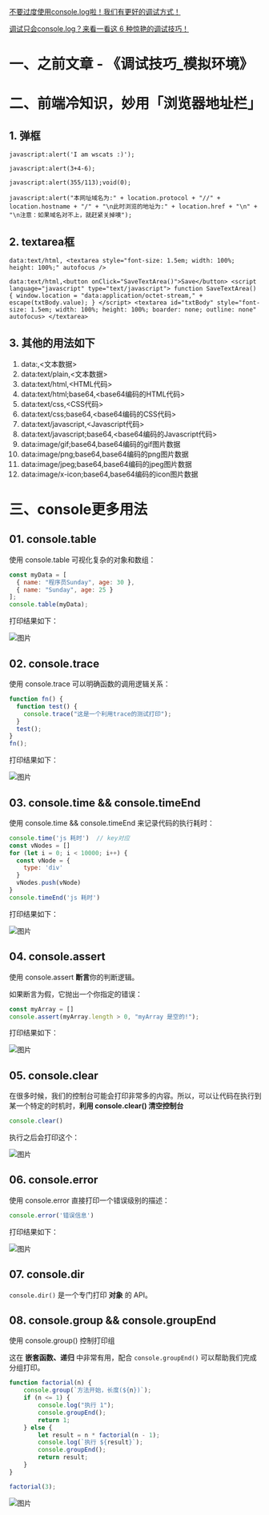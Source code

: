 [不要过度使用console.log啦！我们有更好的调试方式！](https://mp.weixin.qq.com/s/-Lg5KLMyP6CXItvrUEJx-w)

[调试只会console.log？来看一看这 6 种惊艳的调试技巧！](https://mp.weixin.qq.com/s?__biz=MzkxNjUxMDg4Ng==&mid=2247490819&idx=1&sn=99e50fcc55a590966fac3aa1543cb435&chksm=c14f9ccaf63815dc1637f9452bf2fcca2d031b516826fcda773739d7c7a8aa692b2edba6619c&token=760951566&lang=zh_CN&scene=21&key=daf9bdc5abc4e8d09c493e77f0d9ca09de41d688d7a18cada489aa30a3345e1caa169b0acb5612c96a3923464e5d901aef512e5dd42e74c68a0c9f87c47d21bcf01424c64b642321ff0ad32d4a198f67edb6ae8f20305651e24df47298f9444420314ea4eaffedd95547492d896c68315040f15f1cc14ad8bfd3e14370a02edf&ascene=0&uin=OTUyODY5NDIz&devicetype=iMac+Macmini8%2C1+OSX+OSX+13.2+build(22D49)&version=13070110&nettype=WIFI&countrycode=CN&fontScale=100&exportkey=n_ChQIAhIQmltlWKaeNbHqvZR2nHl1qxKCAgIE97dBBAEAAAAAALz7L8uQPW4AAAAOpnltbLcz9gKNyK89dVj0TO%2B7Hh8GkhB%2BLNj3zMf3kSahqaPSMz7A4Qz6s0sNkp60ZptQmzCPUU6T12LvZBTMd%2BSdzWfIqsCEfxNfPxa4f0aUfTzVFhpQKFlA61zuW7FDpdaBLr3GZwhcIhuv4vF4wtQkAgCxpVsIWFH2QCwCC5bVrj0dyGxQd%2BLlv9Ll2wpCCJV%2BmgROOlVOxsj8M1OK2KglQQ2HkTyr%2B7OX2HJy5fUhUknUEl%2FQAdJwo4C4K%2F2JCWlwTl11BHvC68OTOJ6EdLsWT4N28kCqdLPh0jgAZ8vMJdw7yCZBGH9lbw%3D%3D&acctmode=0&pass_ticket=jecZ4Ja37yvI2bIvairwS2ufAnH%2BwQpYkWoXMab%2FF10dNRQrjN6fJthH4TEaxpYA&wx_header=0&nwr_flag=1#wechat_redirect)



# 一、之前文章 - 《调试技巧_模拟环境》



# 二、前端冷知识，妙用「浏览器地址栏」

## 1. 弹框

```
javascript:alert('I am wscats :)');

javascript:alert(3+4-6);

javascript:alert(355/113);void(0);

javascript:alert("本网址域名为:" + location.protocol + "//" + location.hostname + "/" + "\n此时浏览的地址为:" + location.href + "\n" + "\n注意：如果域名对不上，就赶紧关掉噢");
```



## 2. textarea框

```
data:text/html, <textarea style="font-size: 1.5em; width: 100%; height: 100%;" autofocus />

data:text/html,<button onClick="SaveTextArea()">Save</button> <script language="javascript" type="text/javascript"> function SaveTextArea() { window.location = "data:application/octet-stream," + escape(txtBody.value); } </script> <textarea id="txtBody" style="font-size: 1.5em; width: 100%; height: 100%; boarder: none; outline: none" autofocus> </textarea>
```



## 3. 其他的用法如下

1. data:,<文本数据>
2. data:text/plain,<文本数据>
3. data:text/html,<HTML代码>
4. data:text/html;base64,<base64编码的HTML代码>
5. data:text/css,<CSS代码>
6. data:text/css;base64,<base64编码的CSS代码>
7. data:text/javascript,<Javascript代码>
8. data:text/javascript;base64,<base64编码的Javascript代码>
9. data:image/gif;base64,base64编码的gif图片数据
10. data:image/png;base64,base64编码的png图片数据
11. data:image/jpeg;base64,base64编码的jpeg图片数据
12. data:image/x-icon;base64,base64编码的icon图片数据





# 三、console更多用法

## **01. console.table**

使用 console.table 可视化复杂的对象和数组：

```js
const myData = [
  { name: "程序员Sunday", age: 30 },
  { name: "Sunday", age: 25 }
];
console.table(myData);
```

打印结果如下：

![图片](images/001.webp)

## **02. console.trace**

使用 console.trace 可以明确函数的调用逻辑关系：

```js
function fn() {
  function test() {
    console.trace("这是一个利用trace的测试打印"); 
  }
  test();
}
fn();
```

打印结果如下：

![图片](images/002.webp)

## **03. console.time && console.timeEnd**

使用 console.time && console.timeEnd 来记录代码的执行耗时：

```js
console.time('js 耗时')  // key对应
const vNodes = []
for (let i = 0; i < 10000; i++) {
  const vNode = {
    type: 'div'
  }
  vNodes.push(vNode)
}
console.timeEnd('js 耗时')
```

打印结果如下：

![图片](images/003.webp)

## **04. console.assert**

使用 console.assert **断言**你的判断逻辑。

如果断言为假，它抛出一个你指定的错误：

```js
const myArray = []
console.assert(myArray.length > 0, "myArray 是空的!");
```

打印结果如下：

![图片](images/004.webp)

## **05. console.clear**

在很多时候，我们的控制台可能会打印非常多的内容。所以，可以让代码在执行到某一个特定的时机时，**利用 console.clear() 清空控制台**

```js
console.clear()
```

执行之后会打印这个：

![图片](images/005.webp)

## **06. console.error**

使用 console.error 直接打印一个错误级别的描述：

```js
console.error('错误信息')
```

打印结果如下：

![图片](images/006.webp)



## 07. console.dir

`console.dir()` 是一个专门打印 **对象** 的 API。



## 08. console.group && console.groupEnd

使用 console.group() 控制打印组

这在 **嵌套函数、递归** 中非常有用，配合 `console.groupEnd()` 可以帮助我们完成分组打印。

```js
function factorial(n) {
    console.group(`方法开始，长度(${n})`);
    if (n <= 1) {
        console.log("执行 1");
        console.groupEnd();
        return 1;
    } else {
        let result = n * factorial(n - 1);
        console.log(`执行 ${result}`);
        console.groupEnd();
        return result;
    }
}

factorial(3);
```

![图片](images/007.webp)























